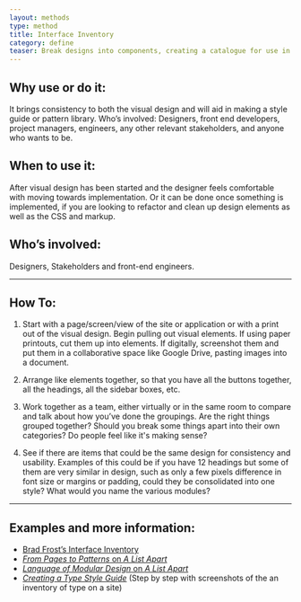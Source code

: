 ```yaml
---
layout: methods
type: method
title: Interface Inventory
category: define
teaser: Break designs into components, creating a catalogue for use in code.
---
```


## Why use or do it:

It brings consistency to both the visual design and will aid in making a style guide or pattern library.
Who’s involved: Designers, front end developers, project managers, engineers, any other relevant stakeholders, and anyone who wants to be.

## When to use it:

After visual design has been started and the designer feels comfortable with moving towards implementation. Or it can be done once something is implemented, if you are looking to refactor and clean up design elements as well as the CSS and markup.

## Who’s involved:

Designers, Stakeholders and front-end engineers.

---

## How To:

1. Start with a page/screen/view of the site or application or with a print out of the visual design. Begin pulling out visual elements. If using paper printouts, cut them up into elements. If digitally, screenshot them and put them in a collaborative space like Google Drive, pasting images into a document.

2. Arrange like elements together, so that you have all the buttons together, all the headings, all the sidebar boxes, etc.

3. Work together as a team, either virtually or in the same room to compare and talk about how you’ve done the groupings. Are the right things grouped together? Should you break some things apart into their own categories? Do people feel like it's making sense?

4. See if there are items that could be the same design for consistency and usability. Examples of this could be if you have 12 headings but some of them are very similar in design, such as only a few pixels difference in font size or margins or padding, could they be consolidated into one style? What would you name the various modules?

---

## Examples and more information:

* [Brad Frost’s Interface Inventory](http://bradfrost.com/blog/post/interface-inventory/)
* [_From Pages to Patterns_ on _A List Apart_](http://alistapart.com/article/from-pages-to-patterns-an-exercise-for-everyone)
* [_Language of Modular Design_ on _A List Apart_](http://alistapart.com/article/language-of-modular-design)
* [_Creating a Type Style Guide_](http://blog.typekit.com/2014/10/22/creating-a-type-style-guide/) (Step by step with screenshots of the an inventory of type on a site)
